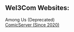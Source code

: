 ## Wel3Com Websites:

Among Us (Deprecated)
<br>
<a href="http://comicserver.org">ComicServer (Since 2020)</a>
